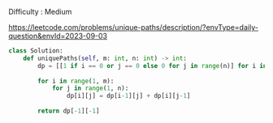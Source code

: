 Difficulty : Medium 

https://leetcode.com/problems/unique-paths/description/?envType=daily-question&envId=2023-09-03 

```python
class Solution:
    def uniquePaths(self, m: int, n: int) -> int:
        dp = [[1 if i == 0 or j == 0 else 0 for j in range(n)] for i in range(m)]
        
        for i in range(1, m):
            for j in range(1, n):
                dp[i][j] = dp[i-1][j] + dp[i][j-1]
                
        return dp[-1][-1]
```
